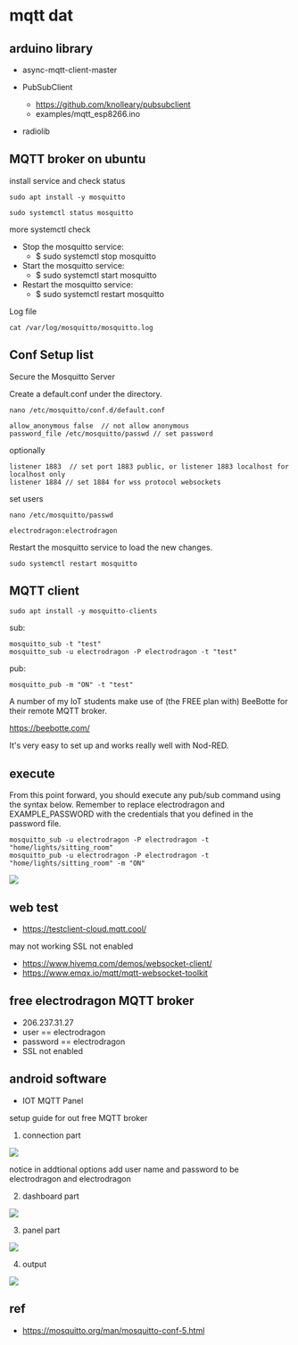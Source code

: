 
# mqtt dat 

## arduino library 

- async-mqtt-client-master 

- PubSubClient
    - https://github.com/knolleary/pubsubclient
    - examples/mqtt_esp8266.ino

- radiolib


## MQTT broker on ubuntu 

install service and check status 

    sudo apt install -y mosquitto

    sudo systemctl status mosquitto

more systemctl check 

- Stop the mosquitto service:
    - $ sudo systemctl stop mosquitto
- Start the mosquitto service:
    - $ sudo systemctl start mosquitto
- Restart the mosquitto service:
    - $ sudo systemctl restart mosquitto

Log file 

    cat /var/log/mosquitto/mosquitto.log

## Conf Setup list

Secure the Mosquitto Server

Create a default.conf under the directory.

    nano /etc/mosquitto/conf.d/default.conf

    allow_anonymous false  // not allow anonymous
    password_file /etc/mosquitto/passwd // set password

optionally 

    listener 1883  // set port 1883 public, or listener 1883 localhost for localhost only
    listener 1884 // set 1884 for wss protocol websockets

set users 

    nano /etc/mosquitto/passwd

    electrodragon:electrodragon

Restart the mosquitto service to load the new changes.

    sudo systemctl restart mosquitto


## MQTT client 

    sudo apt install -y mosquitto-clients

sub:

    mosquitto_sub -t "test"
    mosquitto_sub -u electrodragon -P electrodragon -t "test"

pub:

    mosquitto_pub -m "ON" -t "test"

A number of my IoT students make use of (the FREE plan with) BeeBotte for their remote MQTT broker.

https://beebotte.com/

It's very easy to set up and works really well with Nod-RED.

## execute 

From this point forward, you should execute any pub/sub command using the syntax below. Remember to replace electrodragon and EXAMPLE_PASSWORD with the credentials that you defined in the password file.

    mosquitto_sub -u electrodragon -P electrodragon -t "home/lights/sitting_room"
    mosquitto_pub -u electrodragon -P electrodragon -t "home/lights/sitting_room" -m "ON"


![](2025-06-19-14-15-30.png)


## web test 

- https://testclient-cloud.mqtt.cool/

may not working SSL not enabled

- https://www.hivemq.com/demos/websocket-client/
- https://www.emqx.io/mqtt/mqtt-websocket-toolkit

## free electrodragon MQTT broker

- 206.237.31.27
- user == electrodragon
- password == electrodragon
- SSL not enabled

## android software 

- IOT MQTT Panel

setup guide for out free MQTT broker



1. connection part 

![](2025-06-19-14-32-05.png)

notice in addtional options add user name and password to be electrodragon and electrodragon

2. dashboard part 

![](2025-06-19-14-32-24.png)

3. panel part 

![](2025-06-19-14-31-48.png)

4. output 

![](2025-06-19-14-31-06.png)

## ref 

- https://mosquitto.org/man/mosquitto-conf-5.html

